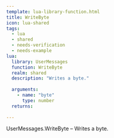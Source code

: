 ```yaml
---
template: lua-library-function.html
title: WriteByte
icon: lua-shared
tags:
  - lua
  - shared
  - needs-verification
  - needs-example
lua:
  library: UserMessages
  function: WriteByte
  realm: shared
  description: "Writes a byte."
  
  arguments:
    - name: "byte"
      type: number
  returns:
    
---
```


<div class="lua__search__keywords">
UserMessages.WriteByte &#x2013; Writes a byte.
</div>
